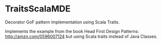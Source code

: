 # TraitsScalaMDE
Decorator GoF pattern implementation using Scala Traits.

Implements the example from the book Head First Design Patterns: http://amzn.com/0596007124 but using Scala traits
instead of Java Classes.
